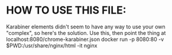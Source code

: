 # HOW TO USE THIS FILE:

Karabiner elements didn't seem to have any way to use your own "complex", so here's the solution.  Use this, then point the thing at localhost:8080/chrome-karabiner.json
docker run -p 8080:80 -v $PWD:/usr/share/nginx/html -it nginx

